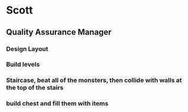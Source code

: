 # Scott
## Quality Assurance Manager
### Design Layout
### Build levels
### Staircase, beat all of the monsters, then collide with walls at the top of the stairs
### build chest and fill them with items
